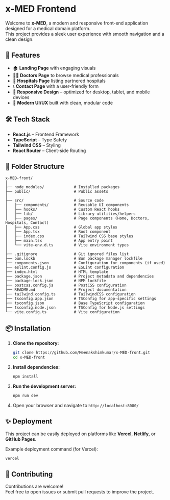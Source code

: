 # x-MED Frontend

Welcome to **x-MED**, a modern and responsive front-end application designed for a medical domain platform.  
This project provides a sleek user experience with smooth navigation and a clean design.

## 🚀 Features

- 🏠 **Landing Page** with engaging visuals
- 🧑‍⚕️ **Doctors Page** to browse medical professionals
- 🏥 **Hospitals Page** listing partnered hospitals
- 📞 **Contact Page** with a user-friendly form
- 📱 **Responsive Design** – optimized for desktop, tablet, and mobile devices
- 🎨 **Modern UI/UX** built with clean, modular code

## 🛠 Tech Stack

- **React.js** – Frontend Framework
- **TypeScript** – Type Safety
- **Tailwind CSS** – Styling
- **React Router** – Client-side Routing

## 📂 Folder Structure

```
x-MED-front/
│
├── node_modules/             # Installed packages
├── public/                   # Public assets
│
├── src/                      # Source code
│   ├── components/           # Reusable UI components
│   ├── hooks/                # Custom React hooks
│   ├── lib/                  # Library utilities/helpers
│   ├── pages/                # Page components (Home, Doctors, Hospitals, Contact)
│   ├── App.css               # Global app styles
│   ├── App.tsx               # Root component
│   ├── index.css             # Tailwind CSS base styles
│   ├── main.tsx              # App entry point
│   └── vite-env.d.ts         # Vite environment types
│
├── .gitignore                # Git ignored files list
├── bun.lockb                 # Bun package manager lockfile
├── components.json           # Configuration for components (if used)
├── eslint.config.js          # ESLint configuration
├── index.html                # HTML template
├── package.json              # Project metadata and dependencies
├── package-lock.json         # NPM lockfile
├── postcss.config.js         # PostCSS configuration
├── README.md                 # Project documentation
├── tailwind.config.ts        # TailwindCSS configuration
├── tsconfig.app.json         # TSConfig for app-specific settings
├── tsconfig.json             # Base TypeScript configuration
├── tsconfig.node.json        # TSConfig for Node.js settings
└── vite.config.ts            # Vite configuration

```

## 📦 Installation

1. **Clone the repository:**
   ```bash
   git clone https://github.com/Meenakshimkumar/x-MED-front.git
   cd x-MED-front
   ```

2. **Install dependencies:**
   ```bash
   npm install
   ```

3. **Run the development server:**
   ```bash
   npm run dev
   ```

4. Open your browser and navigate to `http://localhost:8080/`

## ✨ Deployment

This project can be easily deployed on platforms like **Vercel**, **Netlify**, or **GitHub Pages**.

Example deployment command (for Vercel):
```bash
vercel
```

## 🤝 Contributing

Contributions are welcome!  
Feel free to open issues or submit pull requests to improve the project.

